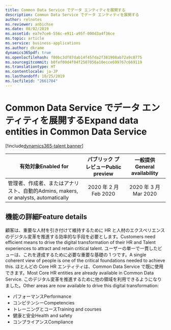 ```yaml
---
title: Common Data Service でデータ エンティティを展開する
description: Common Data Service でデータ エンティティを展開する
author: relnotes
ms.reviewer: anbichse
ms.date: 08/02/2019
ms.assetid: ea7e7ce6-556c-e911-a95f-000d3a4f36ce
ms.topic: article
ms.service: business-applications
ms.author: dkrame
dynamics365pdf: true
ms.openlocfilehash: f80bc3df87dab14f45fda2f381908ab72a9c0775
ms.sourcegitcommit: b0fef00d4f04f2507056a10ecce699767c669119
ms.translationtype: HT
ms.contentlocale: ja-JP
ms.lasthandoff: 10/25/2019
ms.locfileid: "2661704"
---
```

# <a name="expand-data-entities-in-common-data-service"></a><span data-ttu-id="322b1-103">Common Data Service でデータ エンティティを展開する</span><span class="sxs-lookup"><span data-stu-id="322b1-103">Expand data entities in Common Data Service</span></span>
[!include[dynamics365-talent banner](../includes/dynamics365-talent.md)]

| <span data-ttu-id="322b1-104">有効対象</span><span class="sxs-lookup"><span data-stu-id="322b1-104">Enabled for</span></span>    |  <span data-ttu-id="322b1-105">パブリック プレビュー</span><span class="sxs-lookup"><span data-stu-id="322b1-105">Public preview</span></span> | <span data-ttu-id="322b1-106">一般提供</span><span class="sxs-lookup"><span data-stu-id="322b1-106">General availability</span></span> | 
| ---------- | :----------: |:----------: |
|<span data-ttu-id="322b1-107">管理者、作成者、またはアナリスト、自動的</span><span class="sxs-lookup"><span data-stu-id="322b1-107">Admins, makers, or analysts, automatically</span></span>|<span data-ttu-id="322b1-108">2020 年 2 月</span><span class="sxs-lookup"><span data-stu-id="322b1-108">Feb 2020</span></span>| <span data-ttu-id="322b1-109">2020 年 3 月</span><span class="sxs-lookup"><span data-stu-id="322b1-109">Mar 2020</span></span>|






## <a name="feature-details"></a><span data-ttu-id="322b1-110">機能の詳細</span><span class="sxs-lookup"><span data-stu-id="322b1-110">Feature details</span></span>
<!--feature detail start -->
<span data-ttu-id="322b1-111">顧客は、重要な人材を引き付けて維持するために HR と人材のエクスペリエンスのデジタル変革を推進する効率的な手段を必要とします。</span><span class="sxs-lookup"><span data-stu-id="322b1-111">Customers need efficient means to drive the digital transformation of their HR and Talent experiences to attract and retain critical talent.</span></span> <span data-ttu-id="322b1-112">ユーザーの単一で一貫したビューは、これを達成するために必要な重要な基礎の 1 つです。</span><span class="sxs-lookup"><span data-stu-id="322b1-112">A single coherent view of people is one of the critical foundations needed to achieve this.</span></span> <span data-ttu-id="322b1-113">ほとんどの Core HR エンティティは、Common Data Service で既に使用できます。</span><span class="sxs-lookup"><span data-stu-id="322b1-113">Most Core HR entities are already available in Common Data Service.</span></span> <span data-ttu-id="322b1-114">このデジタル変革を推進するために他の領域を利用できるようになりました。</span><span class="sxs-lookup"><span data-stu-id="322b1-114">Other areas are now available to drive this digital transformation:</span></span>

- <span data-ttu-id="322b1-115">パフォーマンス</span><span class="sxs-lookup"><span data-stu-id="322b1-115">Performance</span></span>
- <span data-ttu-id="322b1-116">コンピテンシー</span><span class="sxs-lookup"><span data-stu-id="322b1-116">Competencies</span></span>
- <span data-ttu-id="322b1-117">トレーニングとコース</span><span class="sxs-lookup"><span data-stu-id="322b1-117">Training and courses</span></span>
- <span data-ttu-id="322b1-118">健康と安全</span><span class="sxs-lookup"><span data-stu-id="322b1-118">Health and safety</span></span>
- <span data-ttu-id="322b1-119">コンプライアンス</span><span class="sxs-lookup"><span data-stu-id="322b1-119">Compliance</span></span>
<!--feature detail end -->









